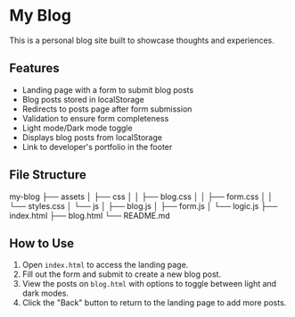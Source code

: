 # My Blog

This is a personal blog site built to showcase thoughts and experiences.

## Features

- Landing page with a form to submit blog posts
- Blog posts stored in localStorage
- Redirects to posts page after form submission
- Validation to ensure form completeness
- Light mode/Dark mode toggle
- Displays blog posts from localStorage
- Link to developer's portfolio in the footer

## File Structure

my-blog
├── assets
│ ├── css
│ │ ├── blog.css
│ │ ├── form.css
│ │ └── styles.css
│ └── js
│ ├── blog.js
│ ├── form.js
│ └── logic.js
├── index.html
├── blog.html
└── README.md

## How to Use

1. Open `index.html` to access the landing page.
2. Fill out the form and submit to create a new blog post.
3. View the posts on `blog.html` with options to toggle between light and dark modes.
4. Click the "Back" button to return to the landing page to add more posts.

